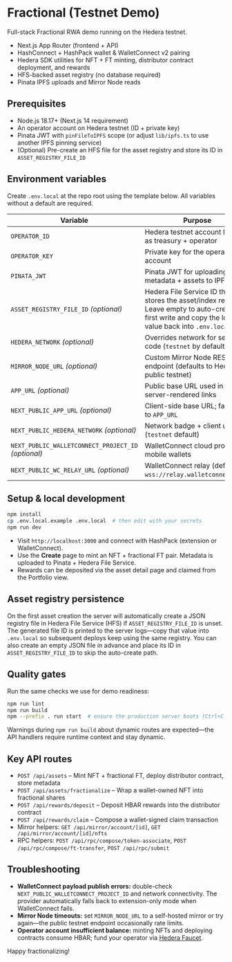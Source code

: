 # Fractional (Testnet Demo)

Full-stack Fractional RWA demo running on the Hedera testnet.

- Next.js App Router (frontend + API)
- HashConnect + HashPack wallet & WalletConnect v2 pairing
- Hedera SDK utilities for NFT + FT minting, distributor contract deployment, and rewards
- HFS-backed asset registry (no database required)
- Pinata IPFS uploads and Mirror Node reads

## Prerequisites

- Node.js 18.17+ (Next.js 14 requirement)
- An operator account on Hedera testnet (ID + private key)
- Pinata JWT with `pinFileToIPFS` scope (or adjust `lib/ipfs.ts` to use another IPFS pinning service)
- (Optional) Pre-create an HFS file for the asset registry and store its ID in `ASSET_REGISTRY_FILE_ID`

## Environment variables

Create `.env.local` at the repo root using the template below. All variables without a default are required.

| Variable | Purpose |
| --- | --- |
| `OPERATOR_ID` | Hedera testnet account ID used as treasury + operator |
| `OPERATOR_KEY` | Private key for the operator account |
| `PINATA_JWT` | Pinata JWT for uploading metadata + assets to IPFS |
| `ASSET_REGISTRY_FILE_ID` *(optional)* | Hedera File Service ID that stores the asset/index registry. Leave empty to auto-create on first write and copy the logged value back into `.env.local`. |
| `HEDERA_NETWORK` *(optional)* | Overrides network for server code (`testnet` by default) |
| `MIRROR_NODE_URL` *(optional)* | Custom Mirror Node REST endpoint (defaults to Hedera public testnet) |
| `APP_URL` *(optional)* | Public base URL used in server-rendered links |
| `NEXT_PUBLIC_APP_URL` *(optional)* | Client-side base URL; falls back to `APP_URL` |
| `NEXT_PUBLIC_HEDERA_NETWORK` *(optional)* | Network badge + client usage (`testnet` default) |
| `NEXT_PUBLIC_WALLETCONNECT_PROJECT_ID` *(optional)* | WalletConnect cloud project for mobile wallets |
| `NEXT_PUBLIC_WC_RELAY_URL` *(optional)* | WalletConnect relay (defaults to `wss://relay.walletconnect.com`) |

## Setup & local development

```bash
npm install
cp .env.local.example .env.local  # then edit with your secrets
npm run dev
```

- Visit `http://localhost:3000` and connect with HashPack (extension or WalletConnect).
- Use the **Create** page to mint an NFT + fractional FT pair. Metadata is uploaded to Pinata + Hedera File Service.
- Rewards can be deposited via the asset detail page and claimed from the Portfolio view.

## Asset registry persistence

On the first asset creation the server will automatically create a JSON registry file in Hedera File Service (HFS) if `ASSET_REGISTRY_FILE_ID` is unset. The generated file ID is printed to the server logs—copy that value into `.env.local` so subsequent deploys keep using the same registry. You can also create an empty JSON file in advance and place its ID in `ASSET_REGISTRY_FILE_ID` to skip the auto-create path.

## Quality gates

Run the same checks we use for demo readiness:

```bash
npm run lint
npm run build
npm --prefix . run start  # ensure the production server boots (Ctrl+C to stop)
```

Warnings during `npm run build` about dynamic routes are expected—the API handlers require runtime context and stay dynamic.

## Key API routes

- `POST /api/assets` – Mint NFT + fractional FT, deploy distributor contract, store metadata
- `POST /api/assets/fractionalize` – Wrap a wallet-owned NFT into fractional shares
- `POST /api/rewards/deposit` – Deposit HBAR rewards into the distributor contract
- `POST /api/rewards/claim` – Compose a wallet-signed claim transaction
- Mirror helpers: `GET /api/mirror/account/[id]`, `GET /api/mirror/account/[id]/nfts`
- RPC helpers: `POST /api/rpc/compose/token-associate`, `POST /api/rpc/compose/ft-transfer`, `POST /api/rpc/submit`

## Troubleshooting

- **WalletConnect payload publish errors:** double-check `NEXT_PUBLIC_WALLETCONNECT_PROJECT_ID` and network connectivity. The provider automatically falls back to extension-only mode when WalletConnect fails.
- **Mirror Node timeouts:** set `MIRROR_NODE_URL` to a self-hosted mirror or try again—the public testnet endpoint occasionally rate limits.
- **Operator account insufficient balance:** minting NFTs and deploying contracts consume HBAR; fund your operator via [Hedera Faucet](https://portal.hedera.com/register). 

Happy fractionalizing!
